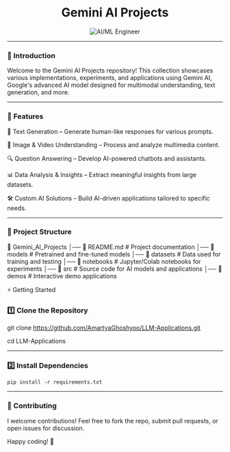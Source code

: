 <div align="center">
  
# Gemini AI Projects

</div>

<div align="center">
  <img src="https://media2.giphy.com/media/v1.Y2lkPTc5MGI3NjExb2RjcWg2cXJjM3ZxenVqM2RoazZ5cDFvZDNsNzR6aWp3NmQycWZpNyZlcD12MV9pbnRlcm5hbF9naWZfYnlfaWQmY3Q9Zw/Imojkp6TR8TCLUtyif/giphy.gif" alt="AI/ML Engineer" />
</div>

---

### 🚀 Introduction

Welcome to the Gemini AI Projects repository! This collection showcases various implementations, experiments, and applications using Gemini AI, Google's advanced AI model designed for multimodal understanding, text generation, and more.

---
### 📌 Features

🤖 Text Generation – Generate human-like responses for various prompts.

🎨 Image & Video Understanding – Process and analyze multimedia content.

🔍 Question Answering – Develop AI-powered chatbots and assistants.

📊 Data Analysis & Insights – Extract meaningful insights from large datasets.

🛠️ Custom AI Solutions – Build AI-driven applications tailored to specific needs.


---

### 📂 Project Structure

📁 Gemini_AI_Projects
│── 📜 README.md          # Project documentation
│── 📂 models             # Pretrained and fine-tuned models
│── 📂 datasets           # Data used for training and testing
│── 📂 notebooks          # Jupyter/Colab notebooks for experiments
│── 📂 src                # Source code for AI models and applications
│── 📂 demos              # Interactive demo applications

⚡ Getting Started

### 1️⃣ Clone the Repository

git clone https://github.com/AmartyaGhoshyoo/LLM-Applications.git

cd LLM-Applications

---

### 2️⃣ Install Dependencies

```pip install -r requirements.txt```

---

### 🎯 Contributing


I welcome contributions! Feel free to fork the repo, submit pull requests, or open issues for discussion.


Happy coding! 🚀

